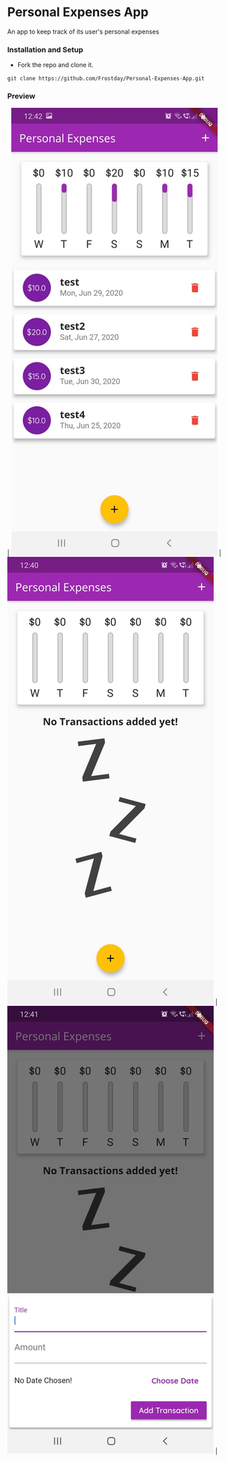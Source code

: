 # Personal Expenses App
An app to keep track of its user's personal expenses

### Installation and Setup

* Fork the repo and clone it.
```
git clone https://github.com/Frostday/Personal-Expenses-App.git
```

### Preview

| ![](assets/images/1.jpeg) | ![](assets/images/2.jpeg) | ![](assets/images/3.jpeg) |
